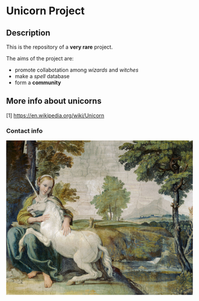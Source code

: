 # Unicorn Project

## Description

This is the repository of a **very rare** project.

The aims of the project are:
* promote collabotation among _wizards_ and *witches*
* make a _*spell*_ database
* form a **community**

## More info about unicorns
[1] https://en.wikipedia.org/wiki/Unicorn 

### Contact info

![alt text](https://github.com/irliampa/unicorn_project/blob/master/DomenichinounicornPalFarnese.jpg "Unicorn painting")
